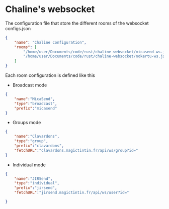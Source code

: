 # Chaline's websocket

The configuration file that store the different rooms of the websocket\
configs.json
```json
{
    "name": "Chaline configuration",
    "rooms": [
        "/home/user/Documents/code/rust/chaline-websocket/micasend-ws.json",
        "/home/user/Documents/code/rust/chaline-websocket/nokertu-ws.json"
    ]
}
```

Each room configuration is defined like this
- Broadcast mode
```json
{
    "name":"MicaSend",
    "type":"broadcast",
    "prefix":"micasend"
}
```
- Groups mode
```json
{
    "name":"Clavardons",
    "type":"group",
    "prefix":"clavardons",
    "fetchURL":"clavardons.magictintin.fr/api/ws/group?id="
}
```
- Individual mode
```json
{
    "name":"JIRSend",
    "type":"individual",
    "prefix":"jirsend",
    "fetchURL":"jirsend.magictintin.fr/api/ws/user?id="

}
```
